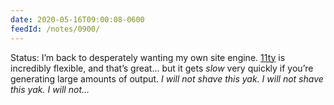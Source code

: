 ```yaml
---
date: 2020-05-16T09:00:08-0600
feedId: /notes/0900/
---
```


Status: I’m back to desperately wanting my own site engine. [11ty] is incredibly flexible, and that’s great… but it gets *slow* very quickly if you’re generating large amounts of output. <i>I will not shave this yak. I will not shave this yak. I will not…</i>

[11ty]: https://www.11ty.dev
